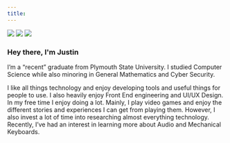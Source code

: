 ```yaml
---
title:
---
```

<link rel="stylesheet" type="text/css" href="/css/links.css" />
<div class="aboutLinks">
    <a href="/data/Resume_JustinCampbell.pdf" target="_blank"><img src="/icons/file-text.svg"></a>
    <a href="https://github.com/faalqt" target="_blank"><img src="/icons/github.svg"></a>
    <a href="https://www.linkedin.com/in/jcampbell98/" target="_blank"><img src="/icons/linkedin.svg"></a>
</div>

### Hey there, I'm Justin

I’m a “recent” graduate from Plymouth State University. I studied Computer Science while also minoring in General Mathematics and Cyber Security.

I like all things technology and enjoy developing tools and useful things for people to use. I also heavily enjoy Front End engineering and UI/UX Design. In my free time I enjoy doing a lot. Mainly, I play video games and enjoy the different stories and experiences I can get from playing them. However, I also invest a lot of time into researching almost everything technology. Recently, I’ve had an interest in learning more about Audio and Mechanical Keyboards. 

